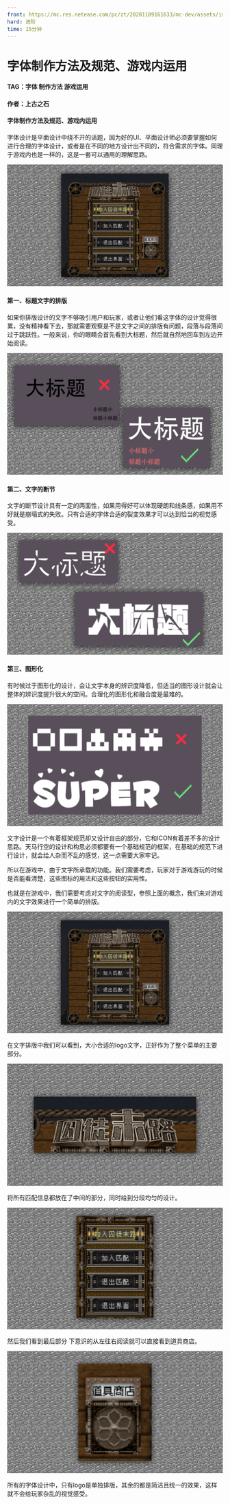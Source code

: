 ```yaml
---
front: https://mc.res.netease.com/pc/zt/20201109161633/mc-dev/assets/img/5_1.ab84a7ba.png
hard: 进阶
time: 15分钟
---
```


# 字体制作方法及规范、游戏内运用



#### TAG：字体 制作方法 游戏运用

#### 作者：上古之石



#### 字体制作方法及规范、游戏内运用

字体设计是平面设计中绕不开的话题，因为好的UI、平面设计师必须要掌握如何进行合理的字体设计，或者是在不同的地方设计出不同的，符合需求的字体。同理于游戏内也是一样的，这是一套可以通用的理解思路。

![](./images/5_1.png)



#### 第一、标题文字的排版

如果你排版设计的文字不够吸引用户和玩家，或者让他们看这字体的设计觉得很累，没有精神看下去，那就需要观察是不是文字之间的排版有问题，段落与段落间过于跳跃性。一般来说，你的眼睛会首先看到大标题，然后就自然地回车到左边开始阅读。

![](./images/5_2.png)



#### 第二、文字的断节

文字的断节设计具有一定的两面性，如果用得好可以体现硬朗和线条感，如果用不好就是崩塌式的失败。只有合适的字体合适的裂变效果才可以达到恰当的视觉感受。

![](./images/5_3.png)



#### 第三、图形化

有时候过于图形化的设计，会让文字本身的辨识度降低，但适当的图形设计就会让整体的辨识度提升很大的空间。合理化的图形化和融合度是最难的。

![](./images/5_4.png)



文字设计是一个有着框架规范却又设计自由的部分，它和ICON有着差不多的设计思路。天马行空的设计和构思必须都要有一个基础规范的框架，在基础的规范下进行设计，就会给人杂而不乱的感觉，这一点需要大家牢记。

所以在游戏中，由于文字所承载的功能。我们需要考虑，玩家对于游戏游玩的时候是否能看清楚，这些图标的用法和这些按钮的实用性。

 

也就是在游戏中，我们需要考虑对文字的阅读型，参照上面的概念，我们来对游戏内的文字效果进行一个简单的排版。

![](./images/5_5.png)



在文字排版中我们可以看到，大小合适的logo文字，正好作为了整个菜单的主要部分。

![](./images/5_6.png)



将所有匹配信息都放在了中间的部分，同时给到分段均匀的设计。

![](./images/5_7.png)



然后我们看到最后部分 下意识的从左往右阅读就可以直接看到道具商店。

![](./images/5_8.png)



所有的字体设计中，只有logo是单独排版，其余的都是简洁且统一的效果，这样就不会给玩家杂乱的视觉感受。